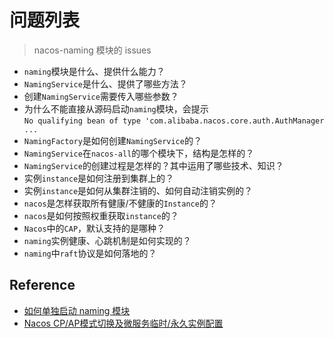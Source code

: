 # **问题列表**

> nacos-naming 模块的 issues

*   `naming`模块是什么、提供什么能力？
*   `NamingService`是什么、提供了哪些方法？
*   创建`NamingService`需要传入哪些参数？
*   为什么不能直接从源码启动`naming`模块，会提示  
    `No qualifying bean of type 'com.alibaba.nacos.core.auth.AuthManager ...`
*   `NamingFactory`是如何创建`NamingService`的？
*   `NamingService`在`nacos-all`的哪个模块下，结构是怎样的？
*   `NamingService`的创建过程是怎样的？其中运用了哪些技术、知识？
*   实例`instance`是如何注册到集群上的？
*   实例`instance`是如何从集群注销的、如何自动注销实例的？
*   `nacos`是怎样获取所有健康/不健康的`Instance`的？
*   `nacos`是如何按照权重获取`instance`的？
*   `Nacos`中的`CAP`，默认支持的是哪种？
*   `naming`实例健康、心跳机制是如何实现的？
*   `naming`中`raft`协议是如何落地的？  

## Reference

*   [如何单独启动 naming 模块](https://github.com/alibaba/nacos/issues/3042)
*   [Nacos CP/AP模式切换及微服务临时/永久实例配置](https://blog.csdn.net/weixin_43791937/article/details/106496167?utm_medium=distribute.pc_relevant.none-task-blog-baidujs-1)